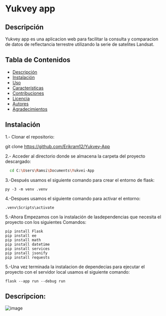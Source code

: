 # Yukvey app

## Descripción

Yukvey app es una aplicacion web para facilitar  la consulta y comparacion de datos  de reflectancia terrestre utilizando la serie de satelites Landsat.

## Tabla de Contenidos

- [Descripción](#descripción)
- [Instalación](#instalación)
- [Uso](#uso)
- [Características](#características)
- [Contribuciones](#contribuciones)
- [Licencia](#licencia)
- [Autores](#autores)
- [Agradecimientos](#agradecimientos)

## Instalación


1.- Clonar el repositorio:

git clone https://github.com/Erikram12/Yukvey-App


2.- Acceder al directorio donde se almacena la carpeta del proyecto descargado:

```bash
  cd C:\Users\Ramsi\Documents\Yukvei-App
```
3.-Después usamos el siguiente comando para crear el entorno de flask:
```
py -3 -m venv .venv
```
4.-Despues usamos el siguiente comando para activar el entorno:
```
.venv\Scripts\activate 
```

5.-Ahora Empezamos con la instalación de lasdependencias que necesita el proyecto con los siguientes Comandos:
```
pip install Flask
pip install ee
pip install math
pip install datetime
pip install services
pip install jsonify
pip install requests
```
5.-Una vez terminada la instalacion de dependecias para ejecutar el proyecto con el servidor local usamos el siguiente comando:
```
flask --app run --debug run
```
## Descripcion:
![image](https://github.com/user-attachments/assets/48024a2e-06a6-4130-8a5c-194a6e5b0d3e)




 




